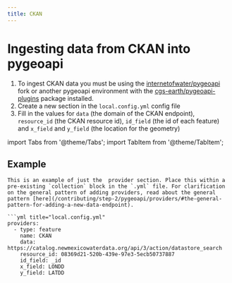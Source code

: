 ```yaml
---
title: CKAN
---
```


# Ingesting data from CKAN into pygeoapi

1. To ingest CKAN data you must be using the [internetofwater/pygeoapi](https://github.com/internetofwater/pygeoapi) fork or another pygeoapi environment with the [cgs-earth/pygeoapi-plugins](https://github.com/cgs-earth/pygeoapi-plugins) package installed.
2. Create a new section in the `local.config.yml` config file
3. Fill in the values for `data` (the domain of the CKAN endpoint), `resource_id` (the CKAN resource id), `id_field` (the id of each feature) and `x_field` and `y_field` (the location for the geometry)


import Tabs from '@theme/Tabs';
import TabItem from '@theme/TabItem';

## Example

    This is an example of just the  provider section. Place this within a pre-existing `collection` block in the `.yml` file. For clarification on the general pattern of adding providers, read about the general pattern [here](/contributing/step-2/pygeoapi/providers/#the-general-pattern-for-adding-a-new-data-endpoint).

    ```yml title="local.config.yml"
    providers:
      - type: feature
        name: CKAN
        data: https://catalog.newmexicowaterdata.org/api/3/action/datastore_search
        resource_id: 08369d21-520b-439e-97e3-5ecb50737887
        id_field: _id
        x_field: LONDD
        y_field: LATDD
```

